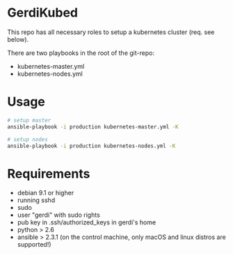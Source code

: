 # GerdiKubed

This repo has all necessary roles to setup a kubernetes cluster (req. see below).

There are two playbooks in the root of the git-repo:
* kubernetes-master.yml 
* kubernetes-nodes.yml

# Usage

```bash
# setup master
ansible-playbook -i production kubernetes-master.yml -K

# setup nodes
ansible-playbook -i production kubernetes-nodes.yml -K
```

# Requirements

* debian 9.1 or higher
* running sshd
* sudo
* user "gerdi" with sudo rights
* pub key in .ssh/authorized_keys in gerdi's home
* python > 2.6
* ansible > 2.3.1 (on the control machine, only macOS and linux distros are supported!)

